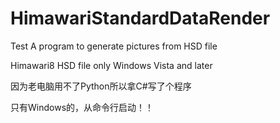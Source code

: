 # HimawariStandardDataRender
Test
A program to generate pictures from HSD file

Himawari8  HSD file only
 Windows Vista and later

因为老电脑用不了Python所以拿C#写了个程序

只有Windows的，从命令行启动！！
